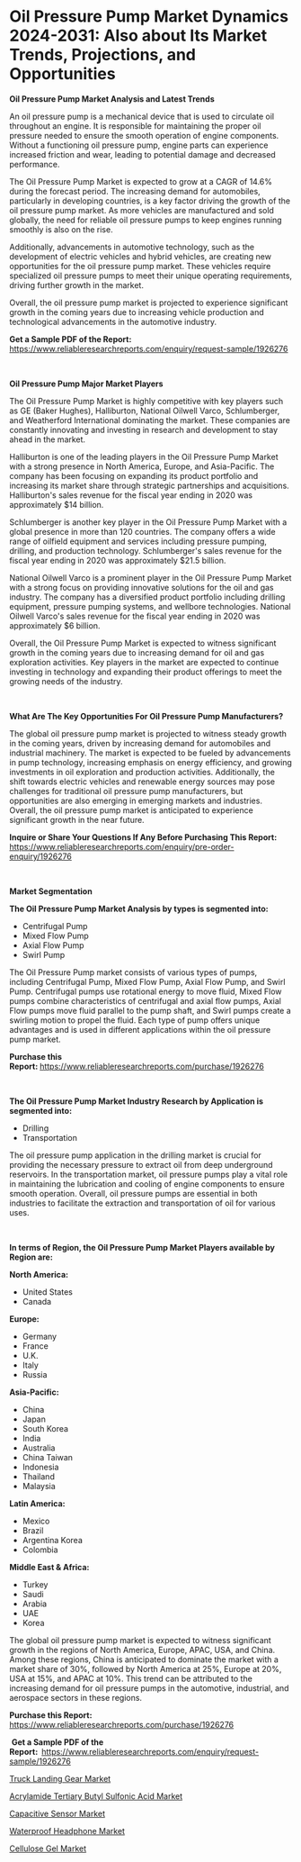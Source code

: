 <p><h1>Oil Pressure Pump Market Dynamics 2024-2031: Also about Its Market Trends, Projections, and Opportunities</h1></p><p><strong>Oil Pressure Pump Market Analysis and Latest Trends</strong></p>
<p><p>An oil pressure pump is a mechanical device that is used to circulate oil throughout an engine. It is responsible for maintaining the proper oil pressure needed to ensure the smooth operation of engine components. Without a functioning oil pressure pump, engine parts can experience increased friction and wear, leading to potential damage and decreased performance.</p><p>The Oil Pressure Pump Market is expected to grow at a CAGR of 14.6% during the forecast period. The increasing demand for automobiles, particularly in developing countries, is a key factor driving the growth of the oil pressure pump market. As more vehicles are manufactured and sold globally, the need for reliable oil pressure pumps to keep engines running smoothly is also on the rise.</p><p>Additionally, advancements in automotive technology, such as the development of electric vehicles and hybrid vehicles, are creating new opportunities for the oil pressure pump market. These vehicles require specialized oil pressure pumps to meet their unique operating requirements, driving further growth in the market.</p><p>Overall, the oil pressure pump market is projected to experience significant growth in the coming years due to increasing vehicle production and technological advancements in the automotive industry.</p></p>
<p><strong>Get a Sample PDF of the Report:&nbsp;</strong> <a href="https://www.reliableresearchreports.com/enquiry/request-sample/1926276">https://www.reliableresearchreports.com/enquiry/request-sample/1926276</a></p>
<p>&nbsp;</p>
<p><strong>Oil Pressure Pump Major Market Players</strong></p>
<p><p>The Oil Pressure Pump Market is highly competitive with key players such as GE (Baker Hughes), Halliburton, National Oilwell Varco, Schlumberger, and Weatherford International dominating the market. These companies are constantly innovating and investing in research and development to stay ahead in the market.</p><p>Halliburton is one of the leading players in the Oil Pressure Pump Market with a strong presence in North America, Europe, and Asia-Pacific. The company has been focusing on expanding its product portfolio and increasing its market share through strategic partnerships and acquisitions. Halliburton's sales revenue for the fiscal year ending in 2020 was approximately $14 billion.</p><p>Schlumberger is another key player in the Oil Pressure Pump Market with a global presence in more than 120 countries. The company offers a wide range of oilfield equipment and services including pressure pumping, drilling, and production technology. Schlumberger's sales revenue for the fiscal year ending in 2020 was approximately $21.5 billion.</p><p>National Oilwell Varco is a prominent player in the Oil Pressure Pump Market with a strong focus on providing innovative solutions for the oil and gas industry. The company has a diversified product portfolio including drilling equipment, pressure pumping systems, and wellbore technologies. National Oilwell Varco's sales revenue for the fiscal year ending in 2020 was approximately $6 billion.</p><p>Overall, the Oil Pressure Pump Market is expected to witness significant growth in the coming years due to increasing demand for oil and gas exploration activities. Key players in the market are expected to continue investing in technology and expanding their product offerings to meet the growing needs of the industry.</p></p>
<p>&nbsp;</p>
<p><strong>What Are The Key Opportunities For Oil Pressure Pump Manufacturers?</strong></p>
<p><p>The global oil pressure pump market is projected to witness steady growth in the coming years, driven by increasing demand for automobiles and industrial machinery. The market is expected to be fueled by advancements in pump technology, increasing emphasis on energy efficiency, and growing investments in oil exploration and production activities. Additionally, the shift towards electric vehicles and renewable energy sources may pose challenges for traditional oil pressure pump manufacturers, but opportunities are also emerging in emerging markets and industries. Overall, the oil pressure pump market is anticipated to experience significant growth in the near future.</p></p>
<p><strong>Inquire or Share Your Questions If Any Before Purchasing This Report:</strong> <a href="https://www.reliableresearchreports.com/enquiry/pre-order-enquiry/1926276">https://www.reliableresearchreports.com/enquiry/pre-order-enquiry/1926276</a></p>
<p>&nbsp;</p>
<p><strong>Market Segmentation</strong></p>
<p><strong>The Oil Pressure Pump Market Analysis by types is segmented into:</strong></p>
<p><ul><li>Centrifugal Pump</li><li>Mixed Flow Pump</li><li>Axial Flow Pump</li><li>Swirl Pump</li></ul></p>
<p><p>The Oil Pressure Pump market consists of various types of pumps, including Centrifugal Pump, Mixed Flow Pump, Axial Flow Pump, and Swirl Pump. Centrifugal pumps use rotational energy to move fluid, Mixed Flow pumps combine characteristics of centrifugal and axial flow pumps, Axial Flow pumps move fluid parallel to the pump shaft, and Swirl pumps create a swirling motion to propel the fluid. Each type of pump offers unique advantages and is used in different applications within the oil pressure pump market.</p></p>
<p><strong>Purchase this Report:&nbsp;</strong><a href="https://www.reliableresearchreports.com/purchase/1926276">https://www.reliableresearchreports.com/purchase/1926276</a></p>
<p>&nbsp;</p>
<p><strong>The Oil Pressure Pump Market Industry Research by Application is segmented into:</strong></p>
<p><ul><li>Drilling</li><li>Transportation</li></ul></p>
<p><p>The oil pressure pump application in the drilling market is crucial for providing the necessary pressure to extract oil from deep underground reservoirs. In the transportation market, oil pressure pumps play a vital role in maintaining the lubrication and cooling of engine components to ensure smooth operation. Overall, oil pressure pumps are essential in both industries to facilitate the extraction and transportation of oil for various uses.</p></p>
<p>&nbsp;</p>
<p><strong>In terms of Region, the Oil Pressure Pump Market Players available by Region are:</strong></p>
<p>
    <p> <strong> North America: </strong>
        <ul>
            <li>United States</li>
            <li>Canada</li>
        </ul>
        </p> 
    <p> <strong> Europe: </strong>
        <ul>
            <li>Germany</li>
            <li>France</li>
            <li>U.K.</li>
            <li>Italy</li>
            <li>Russia</li>
        </ul>
        </p> 
    <p> <strong> Asia-Pacific: </strong>
        <ul>
            <li>China</li>
            <li>Japan</li>
            <li>South Korea</li>
            <li>India</li>
            <li>Australia</li>
            <li>China Taiwan</li>
            <li>Indonesia</li>
            <li>Thailand</li>
            <li>Malaysia</li>
        </ul>
        </p> 
    <p> <strong> Latin America: </strong>
        <ul>
            <li>Mexico</li>
            <li>Brazil</li>
            <li>Argentina Korea</li>
            <li>Colombia</li>
        </ul>
        </p> 
    <p> <strong> Middle East & Africa: </strong>
        <ul>
            <li>Turkey</li>
            <li>Saudi</li>
            <li>Arabia</li>
            <li>UAE</li>
            <li>Korea</li>
        </ul>
    </p>
    </p>
<p><p>The global oil pressure pump market is expected to witness significant growth in the regions of North America, Europe, APAC, USA, and China. Among these regions, China is anticipated to dominate the market with a market share of 30%, followed by North America at 25%, Europe at 20%, USA at 15%, and APAC at 10%. This trend can be attributed to the increasing demand for oil pressure pumps in the automotive, industrial, and aerospace sectors in these regions.</p></p>
<p><strong>Purchase this Report: </strong><a href="https://www.reliableresearchreports.com/purchase/1926276">https://www.reliableresearchreports.com/purchase/1926276</a></p>
<p>&nbsp;<strong>Get a Sample PDF of the Report:&nbsp;&nbsp;</strong><a href="https://www.reliableresearchreports.com/enquiry/request-sample/1926276">https://www.reliableresearchreports.com/enquiry/request-sample/1926276</a></p>
<p><strong></strong></p>
<p><p><a href="https://unruly-ladybug-44b.notion.site/Truck-Landing-Gear-Market-Size-2024-2031-Global-Industrial-Analysis-Key-Geographical-Regions-Mar-29ebaf9763754aa296ee1292e4495c3b">Truck Landing Gear Market</a></p><p><a href="https://view.publitas.com/reportprime-1/acrylamide-tertiary-butyl-sulfonic-acid-market-insights-market-players-and-forecast-till-2031/">Acrylamide Tertiary Butyl Sulfonic Acid Market</a></p><p><a href="https://meowing-lemming-dd3.notion.site/Capacitive-Sensor-Market-Size-Growing-and-Forecasted-for-period-from-2024-2031-and-provides-comple-dacca5a42aad4d04bc313dd62ac68429">Capacitive Sensor Market</a></p><p><a href="https://view.publitas.com/reportprime-1/waterproof-headphone-market-size-growth-outlook-from-2024-to-2031-projecting-at-markets-trends-analysis-by-application-regional-outlook-and-revenue/">Waterproof Headphone Market</a></p><p><a href="https://shimmer-gardenia-37a.notion.site/Cellulose-Gel-Market-Research-Report-Forecasted-for-Period-from-2024-2031-by-Market-Type-Market--ddd8e47ea36d463db3528ab16eee9c03">Cellulose Gel Market</a></p></p>
